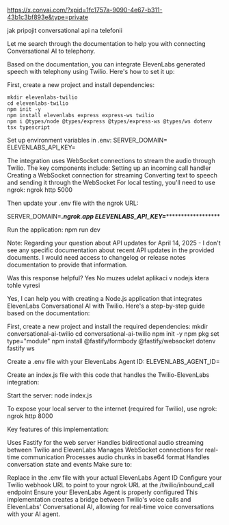 
https://x.convai.com/?xpid=1fc1757a-9090-4e67-b311-43b1c3bf893e&type=private

jak pripojit conversational api na telefonii

Let me search through the documentation to help you with connecting Conversational AI to telephony.

Based on the documentation, you can integrate ElevenLabs generated speech with telephony using Twilio. Here's how to set it up:

First, create a new project and install dependencies:
```
mkdir elevenlabs-twilio
cd elevenlabs-twilio
npm init -y
npm install elevenlabs express express-ws twilio
npm i @types/node @types/express @types/express-ws @types/ws dotenv tsx typescript
```

Set up environment variables in .env:
SERVER_DOMAIN=
ELEVENLABS_API_KEY=

The integration uses WebSocket connections to stream the audio through Twilio. The key components include:
Setting up an incoming call handler
Creating a WebSocket connection for streaming
Converting text to speech and sending it through the WebSocket
For local testing, you'll need to use ngrok:
ngrok http 5000

Then update your .env file with the ngrok URL:

SERVER_DOMAIN=*******.ngrok.app
ELEVENLABS_API_KEY=*************************

Run the application:
npm run dev

Note: Regarding your question about API updates for April 14, 2025 - I don't see any specific documentation about recent API updates in the provided documents. I would need access to changelog or release notes documentation to provide that information.

Was this response helpful?
Yes
No
muzes udelat aplikaci v nodejs ktera tohle vyresi

Yes, I can help you with creating a Node.js application that integrates ElevenLabs Conversational AI with Twilio. Here's a step-by-step guide based on the documentation:

First, create a new project and install the required dependencies:
mkdir conversational-ai-twilio
cd conversational-ai-twilio
npm init -y
npm pkg set type="module"
npm install @fastify/formbody @fastify/websocket dotenv fastify ws

Create a .env file with your ElevenLabs Agent ID:
ELEVENLABS_AGENT_ID=<your-agent-id>

Create an index.js file with this code that handles the Twilio-ElevenLabs integration:


Start the server:
node index.js

To expose your local server to the internet (required for Twilio), use ngrok:
ngrok http 8000

Key features of this implementation:

Uses Fastify for the web server
Handles bidirectional audio streaming between Twilio and ElevenLabs
Manages WebSocket connections for real-time communication
Processes audio chunks in base64 format
Handles conversation state and events
Make sure to:

Replace <your-agent-id> in the .env file with your actual ElevenLabs Agent ID
Configure your Twilio webhook URL to point to your ngrok URL at the /twilio/inbound_call endpoint
Ensure your ElevenLabs Agent is properly configured
This implementation creates a bridge between Twilio's voice calls and ElevenLabs' Conversational AI, allowing for real-time voice conversations with your AI agent.